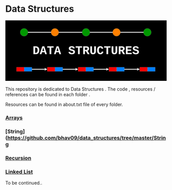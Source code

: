 # Data Structures

<img src="https://github.com/bhav09/data_structures/blob/master/static/ds.png" width="680"/>

This repository is dedicated to Data Structures . The code , resources / references can be found in each folder .


Resources can be found in about.txt file of every folder.


### [Arrays](https://github.com/bhav09/data_structures/tree/master/Arrays)

### [String](https://github.com/bhav09/data_structures/tree/master/String

### [Recursion]()

### [Linked List]()

To be continued..

